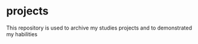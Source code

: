 # projects
This repository  is used to archive my studies projects and to demonstrated my habilities
